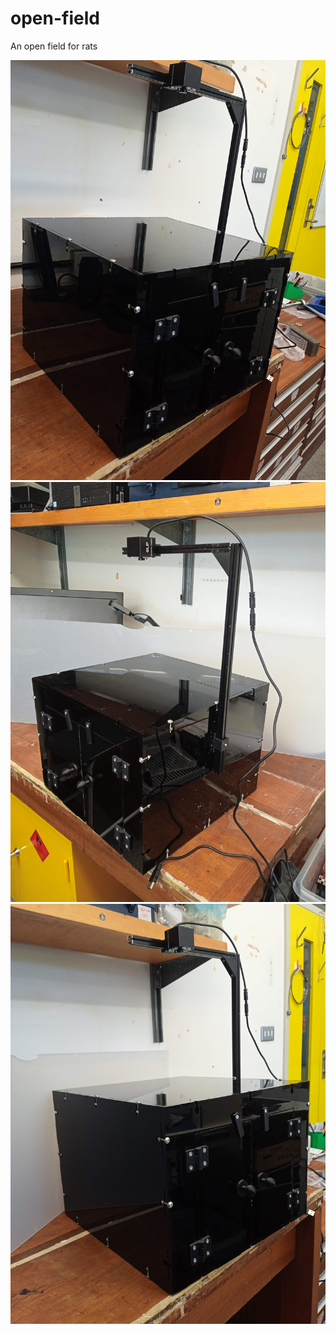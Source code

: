 # open-field
An open field for rats


![](/media/complete1.jpg)
![](/media/complete2.jpg)
![](/media/complete3.jpg)

